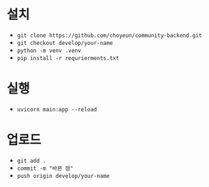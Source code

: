 
# 설치

- ```git clone https://github.com/choyeun/community-backend.git```
- ```git checkout develop/your-name```
- ```python -m venv .venv```
- ```pip install -r requrierments.txt```

# 실행

- ```uvicorn main:app --reload```

# 업로드

- ```git add .```
- ```commit -m "바뀐 점"```
- ```push origin develop/your-name```
